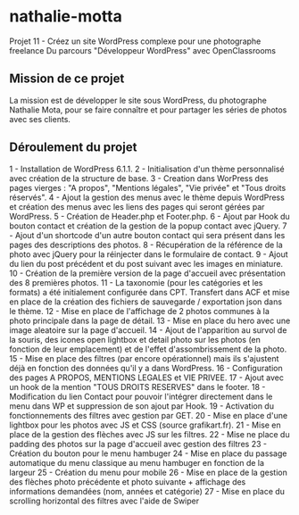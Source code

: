 # nathalie-motta

Projet 11 - Créez un site WordPress complexe pour une photographe freelance
Du parcours "Développeur WordPress" avec OpenClassrooms

## Mission de ce projet

La mission est de développer le site sous WordPress, du photographe Nathalie Mota, pour se faire connaître et pour partager les séries de photos avec ses clients.

## Déroulement du projet

1 - Installation de WordPress 6.1.1.
2 - Initialisation d'un thème personnalisé avec création de la structure de base.
3 - Creation dans WorPress des pages vierges : "A propos", "Mentions légales", "Vie privée" et "Tous droits réservés".
4 - Ajout la gestion des menus avec le thème depuis WordPress et création des menus avec les liens des pages qui seront gérées par WordPress.
5 - Création de Header.php et Footer.php.
6 - Ajout par Hook du bouton contact et création de la gestion de la popup contact avec jQuery.
7 - Ajout d'un shortcode d'un autre bouton contact qui sera présent dans les pages des descriptions des photos.
8 - Récupération de la référence de la photo avec jQuery pour la réinjecter dans le formulaire de contact.
9 - Ajout du lien du post précédent et du post suivant avec les images en miniature.
10 - Création de la première version de la page d'accueil avec présentation des 8 premières photos.
11 - La taxonomie (pour les catégories et les formats) a été initialement configurée dans CPT. Transfert dans ACF et mise en place de la création des fichiers de sauvegarde / exportation json dans le thème.
12 - Mise en place de l'affichage de 2 photos communes à la photo principale dans la page de détail.
13 - Mise en place du hero avec une image aleatoire sur la page d'accueil.
14 - Ajout de l'apparition au survol de la souris, des icones open lightbox et detail photo sur les photos (en fonction de leur emplacement) et de l'effet d'assombrissement de la photo.
15 - Mise en place des filtres (par encore opérationnel) mais ils s'ajustent déjà en fonction des données qu'il y a dans WordPress.
16 - Configuration des pages A PROPOS, MENTIONS LEGALES et VIE PRIVEE.
17 - Ajout avec un hook de la mention "TOUS DROITS RESERVES" dans le footer.
18 - Modification du lien Contact pour pouvoir l'intégrer directement dans le menu dans WP et suppression de son ajout par Hook.
19 - Activation du fonctionnements des filtres avec gestion par GET.
20 - Mise en place d'une lightbox pour les photos avec JS et CSS (source grafikart.fr).
21 - Mise en place de la gestion des flèches avec JS sur les filtres.
22 - Mise ne place du padding des photos sur la page d'accueil avec gestion des filtres
23 - Création du bouton pour le menu hambuger
24 - Mise en place du passage automatique du menu classique au menu hambuger en fonction de la largeur
25 - Création du menu pour mobile
26 - Mise en place de la gestion des flèches photo précédente et photo suivante + affichage des informations demandées (nom, années et catégorie)
27 - Mise en place du scrolling horizontal des filtres avec l'aide de Swiper
